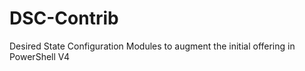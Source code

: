 DSC-Contrib
===========

Desired State Configuration Modules to augment the initial offering in PowerShell V4
